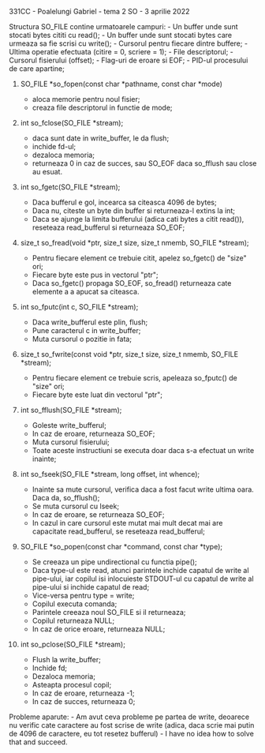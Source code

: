 331CC - Poalelungi Gabriel - tema 2 SO - 3 aprilie 2022

Structura SO_FILE contine urmatoarele campuri:
    - Un buffer unde sunt stocati bytes cititi cu read();
    - Un buffer unde sunt stocati bytes care urmeaza sa fie scrisi cu write();
    - Cursorul pentru fiecare dintre buffere;
    - Ultima operatie efectuata (citire = 0, scriere = 1);
    - File descriptorul;
    - Cursorul fisierului (offset);
    - Flag-uri de eroare si EOF;
    - PID-ul procesului de care apartine;

1) SO_FILE *so_fopen(const char *pathname, const char *mode)
    - aloca memorie pentru noul fisier;
    - creaza file descriptorul in functie de mode;

2) int so_fclose(SO_FILE *stream);
    - daca sunt date in write_buffer, le da flush;
    - inchide fd-ul;
    - dezaloca memoria;
    - returneaza 0 in caz de succes, sau SO_EOF daca so_fflush sau close
    au esuat.

3) int so_fgetc(SO_FILE *stream);
    - Daca bufferul e gol, incearca sa citeasca 4096 de bytes;
    - Daca nu, citeste un byte din buffer si returneaza-l extins la int;
    - Daca se ajunge la limita bufferului (adica cati bytes a citit read()),
    reseteaza read_bufferul si returneaza SO_EOF;

4) size_t so_fread(void *ptr, size_t size, size_t nmemb, SO_FILE *stream);
    - Pentru fiecare element ce trebuie citit, apelez so_fgetc() de "size" ori;
    - Fiecare byte este pus in vectorul "ptr";
    - Daca so_fgetc() propaga SO_EOF, so_fread() returneaza cate elemente a
      a apucat sa citeasca.

5) int so_fputc(int c, SO_FILE *stream);
    - Daca write_bufferul este plin, flush;
    - Pune caracterul c in write_buffer;
    - Muta cursorul o pozitie in fata;

6) size_t so_fwrite(const void *ptr, size_t size, size_t nmemb, SO_FILE *stream);
    - Pentru fiecare element ce trebuie scris, apeleaza so_fputc() de "size" ori;
    - Fiecare byte este luat din vectorul "ptr";

7) int so_fflush(SO_FILE *stream);
    - Goleste write_bufferul;
    - In caz de eroare, returneaza SO_EOF;
    - Muta cursorul fisierului;
    - Toate aceste instructiuni se executa doar daca s-a efectuat un write
    inainte;

8) int so_fseek(SO_FILE *stream, long offset, int whence);
    - Inainte sa mute cursorul, verifica daca a fost facut write ultima oara.
      Daca da, so_fflush();
    - Se muta cursorul cu lseek;
    - In caz de eroare, se returneaza SO_EOF;
    - In cazul in care cursorul este mutat mai mult decat mai are capacitate read_bufferul,
      se reseteaza read_bufferul;

9) SO_FILE *so_popen(const char *command, const char *type);
    - Se creeaza un pipe undirectional cu functia pipe();
    - Daca type-ul este read, atunci parintele inchide capatul
      de write al pipe-ului, iar copilul isi inlocuieste STDOUT-ul
      cu capatul de write al pipe-ului si inchide capatul de read;
    - Vice-versa pentru type = write;
    - Copilul executa comanda;
    - Parintele creeaza noul SO_FILE si il returneaza;
    - Copilul returneaza NULL;
    - In caz de orice eroare, returneaza NULL;

10) int so_pclose(SO_FILE *stream);
    - Flush la write_buffer;
    - Inchide fd;
    - Dezaloca memoria;
    - Asteapta procesul copil;
    - In caz de eroare, returneaza -1;
    - In caz de succes, returneaza 0;

Probleme aparute:
    - Am avut ceva probleme pe partea de write, deoarece nu verific
      cate caractere au fost scrise de write (adica, daca scrie mai putin
      de 4096 de caractere, eu tot resetez bufferul)
    - I have no idea how to solve that and succeed.